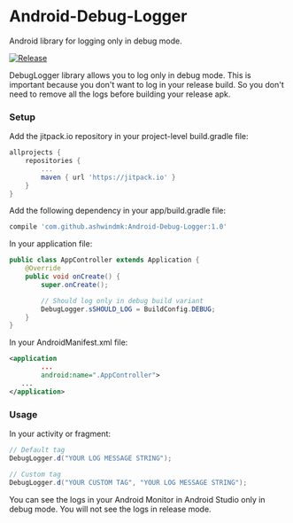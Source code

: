 # Android-Debug-Logger
Android library for logging only in debug mode.

[![Release](https://jitpack.io/v/jitpack/maven-simple.svg)](https://jitpack.io/#ashwindmk/Android-Debug-Logger)

DebugLogger library allows you to log only in debug mode. This is important because you don't want to log in your release build. So you don't need to remove all the logs before building your release apk.

### Setup

Add the jitpack.io repository in your project-level build.gradle file:
```gradle
allprojects {
    repositories {
        ...
        maven { url 'https://jitpack.io' }
    }
}
```

Add the following dependency in your app/build.gradle file:
```gradle
compile 'com.github.ashwindmk:Android-Debug-Logger:1.0'
```

In your application file:
```java
public class AppController extends Application {
    @Override
    public void onCreate() {
        super.onCreate();

        // Should log only in debug build variant
        DebugLogger.sSHOULD_LOG = BuildConfig.DEBUG;
    }
}
```

In your AndroidManifest.xml file:
```xml
<application
        ...
        android:name=".AppController">
   ...
</application>
```

### Usage

In your activity or fragment:
```java
// Default tag
DebugLogger.d("YOUR LOG MESSAGE STRING");

// Custom tag
DebugLogger.d("YOUR CUSTOM TAG", "YOUR LOG MESSAGE STRING");
```

You can see the logs in your Android Monitor in Android Studio only in debug mode. You will not see the logs in release mode.

